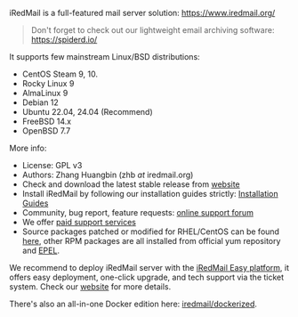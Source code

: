 iRedMail is a full-featured mail server solution: https://www.iredmail.org/

> Don't forget to check out our lightweight email archiving software: https://spiderd.io/

It supports few mainstream Linux/BSD distributions:

- CentOS Steam 9, 10.
- Rocky Linux 9
- AlmaLinux 9
- Debian 12
- Ubuntu 22.04, 24.04 (Recommend)
- FreeBSD 14.x
- OpenBSD 7.7

More info:

- License: GPL v3
- Authors: Zhang Huangbin (zhb _at_ iredmail.org)
- Check and download the latest stable release from [website](https://www.iredmail.org/download.html)
- Install iRedMail by following our installation guides strictly:
  [Installation Guides](https://docs.iredmail.org/#install)
- Community, bug report, feature requests:
  [online support forum](https://forum.iredmail.org/)
- We offer [paid support services](https://www.iredmail.org/support.html)
- Source packages patched or modified for RHEL/CentOS can be found
  [here](https://dl.iredmail.org/yum/srpms/), other RPM packages are all
  installed from official yum repository and
  [EPEL](http://fedoraproject.org/wiki/EPEL).

We recommend to deploy iRedMail server with the [iRedMail Easy platform](https://www.iredmail.org/easy.html),
it offers easy deployment, one-click upgrade, and tech support via the ticket
system. Check our [website](https://www.iredmail.org/easy.html) for more details.

There's also an all-in-one Docker edition here: [iredmail/dockerized](https://github.com/iredmail/dockerized).

